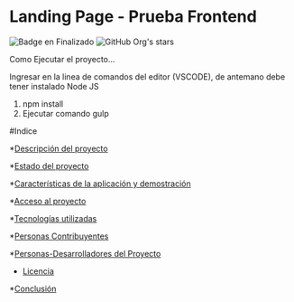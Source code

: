 # Landing Page - Prueba Frontend

![Badge en Finalizado](https://img.shields.io/badge/STATUS-EN%20DESAROLLO-green)
![GitHub Org's stars](https://img.shields.io/github/stars/camilafernanda?style=social)

Como Ejecutar el proyecto...

Ingresar en la linea de comandos del editor (VSCODE), de antemano debe tener instalado Node JS

1. npm install 
2. Ejecutar comando gulp

#Indice

*[Descripción del proyecto](#descripción-del-proyecto)

*[Estado del proyecto](#Estado-del-proyecto)

*[Características de la aplicación y demostración](#Características-de-la-aplicación-y-demostración)

*[Acceso al proyecto](#acceso-proyecto)

*[Tecnologías utilizadas](#tecnologías-utilizadas)

*[Personas Contribuyentes](#personas-contribuyentes)

*[Personas-Desarrolladores del Proyecto](#personas-desarrolladores)

* [Licencia](#licencia)

*[Conclusión](#conclusión)



